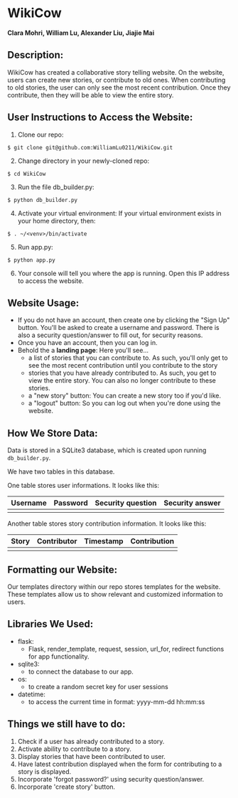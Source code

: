 # WikiCow
**Clara Mohri, William Lu, Alexander Liu, Jiajie Mai**

## Description:
WikiCow has created a collaborative story telling website. On the website, users can create new stories, or contribute to old ones. When contributing to old stories, the user can only see the most recent contribution. Once they contribute, then they will be able to view the entire story. 

## User Instructions to Access the Website: 
1. Clone our repo: 
``` 
$ git clone git@github.com:WilliamLu0211/WikiCow.git 
```
2. Change directory in your newly-cloned repo:
```
$ cd WikiCow
```
3. Run the file db_builder.py:
```
$ python db_builder.py
```
4. Activate your virtual environment: 
If your virtual environment exists in your home directory, then: 
```
$ . ~/<venv>/bin/activate
```
5. Run app.py: 
```
$ python app.py
```
6. Your console will tell you where the app is running. Open this IP address to access the website.

## Website Usage: 
- If you do not have an account, then create one by clicking the "Sign Up" button. 
You'll be asked to create a username and password. There is also a security question/answer to fill out, for security reasons.
- Once you have an account, then you can log in.
- Behold the a **landing page**:
  Here you'll see... 
  -  a list of stories that you can contribute to. As such, you'll only get to see the most recent contribution until you    contribute to the story
  - stories that you have already contributed to. As such, you get to view the entire story. You can also no longer contribute to these stories.
  - a "new story" button: You can create a new story too if you'd like.
  - a "logout" button: So you can log out when you're done using the website.

## How We Store Data:
Data is stored in a SQLite3 database, which is created upon running ```db_builder.py```. 

We have two tables in this database. 

One table stores user informations. It looks like this: 

| Username |  Password |  Security question | Security answer |
|----------|-----------|--------------------|-----------------|
|          |           |                    |                 |

Another table stores story contribution information. It looks like this: 

| Story | Contributor | Timestamp | Contribution |
|-|-|-|-|
|||||

## Formatting our Website:
Our templates directory within our repo stores templates for the website. These templates allow us to show relevant and customized information to users. 

## Libraries We Used:
- flask:
  - Flask, render_template, request, session, url_for, redirect functions for app functionality.
- sqlite3:
  - to connect the database to our app.
- os: 
  - to create a random secret key for user sessions
- datetime:
  - to access the current time in format: yyyy-mm-dd hh:mm:ss


## Things we still have to do: 
1. Check if a user has already contributed to a story.
2. Activate ability to contribute to a story.
3. Display stories that have been contributed to user.
4. Have latest contribution displayed when the form for contributing to a story is displayed.
5. Incorporate 'forgot password?' using security question/answer.
6. Incorporate 'create story' button.
